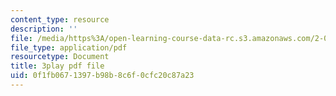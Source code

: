 ```yaml
---
content_type: resource
description: ''
file: /media/https%3A/open-learning-course-data-rc.s3.amazonaws.com/2-003sc-engineering-dynamics-fall-2011/0f1fb0671397b98b8c6f0cfc20c87a23_YZ9y4zcfCPs.pdf
file_type: application/pdf
resourcetype: Document
title: 3play pdf file
uid: 0f1fb067-1397-b98b-8c6f-0cfc20c87a23
---
```

